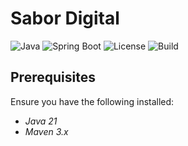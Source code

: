 # Sabor Digital

![Java](https://img.shields.io/badge/Java-21-blue)
![Spring Boot](https://img.shields.io/badge/Spring_Boot-3.2.2-green)
![License](https://img.shields.io/badge/License-Apache2-yellow)
![Build](https://img.shields.io/badge/Build-Maven-red)

## Prerequisites
Ensure you have the following installed:
- *Java 21*
- *Maven 3.x*
